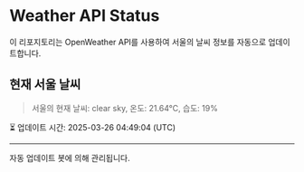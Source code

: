 
# Weather API Status

이 리포지토리는 OpenWeather API를 사용하여 서울의 날씨 정보를 자동으로 업데이트합니다.

## 현재 서울 날씨
> 서울의 현재 날씨: clear sky, 온도: 21.64°C, 습도: 19%

⏳ 업데이트 시간: 2025-03-26 04:49:04 (UTC)

---
자동 업데이트 봇에 의해 관리됩니다.
